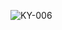 ![KY-006](https://github.com/GgeraA/Links_AIOT/assets/142055522/b2a596b9-4275-4be9-8de9-d1436ed587fe)
